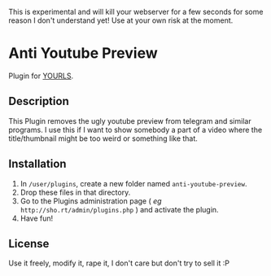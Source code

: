 This is experimental and will kill your webserver for a few seconds for some reason I don't understand yet! Use at your own risk at the moment.

Anti Youtube Preview
====================

Plugin for [YOURLS](http://yourls.org).

Description
-----------
This Plugin removes the ugly youtube preview from telegram and similar programs.
I use this if I want to show somebody a part of a video where the title/thumbnail
might be too weird or something like that.

Installation
------------
1. In `/user/plugins`, create a new folder named `anti-youtube-preview`.
2. Drop these files in that directory.
3. Go to the Plugins administration page ( *eg* `http://sho.rt/admin/plugins.php` ) and activate the plugin.
4. Have fun!

License
-------
Use it freely, modify it, rape it, I don't care but don't try to sell it :P
